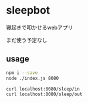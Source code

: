 sleepbot
===

寝起きで叩かせるwebアプリ

まだ使う予定なし

## usage

```bash
npm i --save
node ./index.js 8080

curl localhost:8080/sleep/in
curl localhost:8080/sleep/out
```
